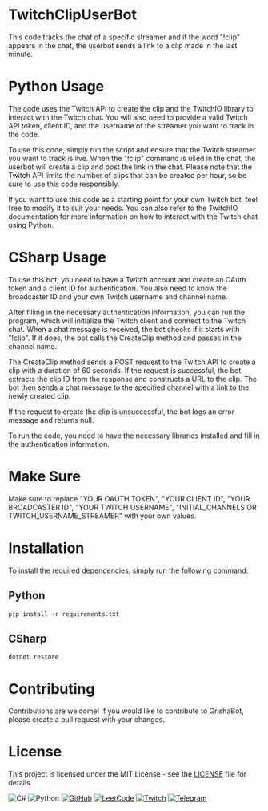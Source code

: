 # TwitchClipUserBot
This code tracks the chat of a specific streamer and if the word "!clip" appears in the chat, the userbot sends a link to a clip made in the last minute.

# Python Usage
The code uses the Twitch API to create the clip and the TwitchIO library to interact with the Twitch chat. You will also need to provide a valid Twitch API token, client ID, and the username of the streamer you want to track in the code.

To use this code, simply run the script and ensure that the Twitch streamer you want to track is live. When the "!clip" command is used in the chat, the userbot will create a clip and post the link in the chat. Please note that the Twitch API limits the number of clips that can be created per hour, so be sure to use this code responsibly.

If you want to use this code as a starting point for your own Twitch bot, feel free to modify it to suit your needs. You can also refer to the TwitchIO documentation for more information on how to interact with the Twitch chat using Python.

# CSharp Usage
To use this bot, you need to have a Twitch account and create an OAuth token and a client ID for authentication. You also need to know the broadcaster ID and your own Twitch username and channel name.

After filling in the necessary authentication information, you can run the program, which will initialize the Twitch client and connect to the Twitch chat. When a chat message is received, the bot checks if it starts with "!clip". If it does, the bot calls the CreateClip method and passes in the channel name.

The CreateClip method sends a POST request to the Twitch API to create a clip with a duration of 60 seconds. If the request is successful, the bot extracts the clip ID from the response and constructs a URL to the clip. The bot then sends a chat message to the specified channel with a link to the newly created clip.

If the request to create the clip is unsuccessful, the bot logs an error message and returns null.

To run the code, you need to have the necessary libraries installed and fill in the authentication information. 

# Make Sure
Make sure to replace "YOUR OAUTH TOKEN", "YOUR CLIENT ID", "YOUR BROADCASTER ID", "YOUR TWITCH USERNAME", "INITIAL_CHANNELS OR TWITCH_USERNAME_STREAMER" with your own values. 

# Installation
To install the required dependencies, simply run the following command:
## Python
```
pip install -r requirements.txt
```
## CSharp
```
dotnet restore
```
# Contributing
Contributions are welcome! If you would like to contribute to GrishaBot, please create a pull request with your changes.

# License
This project is licensed under the MIT License - see the [LICENSE](https://github.com/git/git-scm.com/blob/main/MIT-LICENSE.txt) file for details.


![C#](https://img.shields.io/badge/c%23-%23239120.svg?style=for-the-badge&logo=c-sharp&logoColor=white)
![Python](https://img.shields.io/badge/python-3670A0?style=for-the-badge&logo=python&logoColor=ffdd54)
[![GitHub](https://img.shields.io/badge/GitHub-%23323330.svg?&style=for-the-badge&logo=GitHub&logoColor=white)](https://github.com/MaksimSinyu)
[![LeetCode](https://img.shields.io/badge/LeetCode-%23F89F1B.svg?&style=for-the-badge&logo=LeetCode&logoColor=white)](https://leetcode.com/hardsuit/)
[![Twitch](https://img.shields.io/badge/Twitch-%239146FF.svg?&style=for-the-badge&logo=Twitch&logoColor=white)](https://www.twitch.tv/psychokaro)
[![Telegram](https://img.shields.io/badge/Telegram-%232CA5E0.svg?&style=for-the-badge&logo=Telegram&logoColor=white)](https://t.me/aaaaaaaaaoaao)


